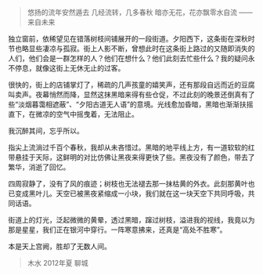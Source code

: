 > 悠扬的流年安然遁去
几经流转，几多春秋
暗亦无花，花亦飘零水自流
——来自未来
	
独立窗前，依稀望见在错落树枝间铺展开的一段街道。夕阳西下，这条街在深秋时节也略显些凄凉与孤寂。街上人影不断，曾想此时在这条街上路过的又随即消失的人们，他们会是一群怎样的人？他们在想什么？他们此刻去忙些什么？我的疑问永不停息，就像这街上无休无止的过客。
	
很快的，街上的店铺掌灯了，稀疏的几声孩童的嬉笑声，还有那段自远而近的豆腐叫卖声。夜幕悄然而降，显然这抹黑暗来得有些仓促，不过此刻的晚景还倒真有了些“淡烟暮霭相遮蔽”、“夕阳古道无人语”的意境。光线愈加昏暗，黑暗也渐渐扶摇直下，在微凉的空气中摇曳着，无法阻止。
	
我沉醉其间，忘乎所以。
	
指尖上流淌过千百个春秋，我却从未吝惜过。黑暗的地平线上方，有一道软软的红带悬挂于天际，这鲜明的对比仿佛让黑夜来得更快了些。黑夜没有了颜色，带去了繁华，消逝了回忆。
	
四周寂静了，没有了风的痕迹；树枝也无法褪去那一抹枯黄的外衣。此刻那黄叶也已变成黑叶儿。天空已被黑夜紧缩成一小块，我们就在这一块天空下共同呼吸，共同话语。
	
街道上的灯光，泛起微微的黄晕，透过黑暗，蹿过树枝，溢进我的视线，我竟以为那是星星，我们正在银河中穿行。一阵寒意拂来，还真是“高处不胜寒”。
	
本是天上宫阙，胜却了无数人间。

> 木水
2012年夏
聊城